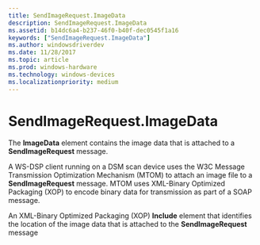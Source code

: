 ```yaml
---
title: SendImageRequest.ImageData
description: SendImageRequest.ImageData
ms.assetid: b14dc6a4-b237-46f0-b40f-dec0545f1a16
keywords: ["SendImageRequest.ImageData"]
ms.author: windowsdriverdev
ms.date: 11/28/2017
ms.topic: article
ms.prod: windows-hardware
ms.technology: windows-devices
ms.localizationpriority: medium
---
```


# SendImageRequest.ImageData


The **ImageData** element contains the image data that is attached to a **SendImageRequest** message.

A WS-DSP client running on a DSM scan device uses the W3C Message Transmission Optimization Mechanism (MTOM) to attach an image file to a **SendImageRequest** message. MTOM uses XML-Binary Optimized Packaging (XOP) to encode binary data for transmission as part of a SOAP message.

An XML-Binary Optimized Packaging (XOP) **Include** element that identifies the location of the image data that is attached to the **SendImageRequest** message

 

 





